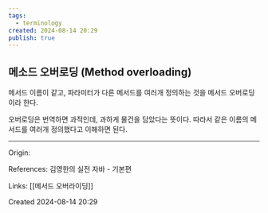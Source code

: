 ```yaml
---
tags:
  - terminology
created: 2024-08-14 20:29
publish: true
---
```

## 메소드 오버로딩 (Method overloading)
메서드 이름이 같고, 파라미터가 다른 메서드를 여러개 정의하는 것을 메서드 오버로딩이라 한다.

오버로딩은 번역하면 과적인데, 과하게 물건을 담았다는 뜻이다. 따라서 같은 이름의 메서드를 여러개 정의했다고 이해하면 된다.

---
Origin: 

References: 김영한의 실전 자바 - 기본편

Links: [[메서드 오버라이딩]]

Created 2024-08-14 20:29